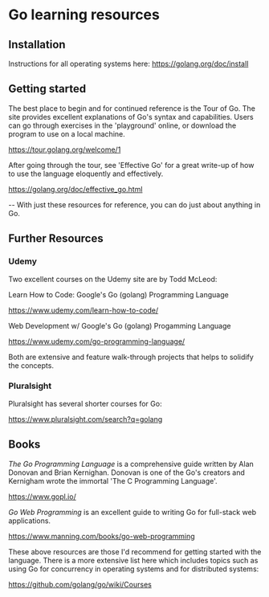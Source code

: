 

# Go learning resources

## Installation

Instructions for all operating systems here:
https://golang.org/doc/install

## Getting started

The best place to begin and for continued reference is the Tour of Go. The site provides excellent explanations of Go's syntax and capabilities. Users can go through exercises in the 'playground' online, or download the program to use on a local machine.

https://tour.golang.org/welcome/1

After going through the tour, see 'Effective Go' for a great write-up of how to use the language eloquently and effectively.

https://golang.org/doc/effective_go.html

-- With just these resources for reference, you can do just about anything in Go. 

## Further Resources

### Udemy

Two excellent courses on the Udemy site are by Todd McLeod:

Learn How to Code: Google's Go (golang) Programming Language

https://www.udemy.com/learn-how-to-code/

Web Development w/ Google's Go (golang) Progamming Language

https://www.udemy.com/go-programming-language/

Both are extensive and feature walk-through projects that helps to solidify the concepts.

### Pluralsight

Pluralsight has several shorter courses for Go:

https://www.pluralsight.com/search?q=golang

## Books

*The Go Programming Language* is a comprehensive guide written by Alan Donovan and Brian Kernighan. Donovan is one of the Go's creators and Kernigham wrote the immortal 'The C Programming Language'.

https://www.gopl.io/

*Go Web Programming* is an excellent guide to writing Go for full-stack web applications.

https://www.manning.com/books/go-web-programming


These above resources are those I'd recommend for getting started with the language. There is a more extensive list here which includes topics such as using Go for concurrency in operating systems and for distributed systems:

https://github.com/golang/go/wiki/Courses






